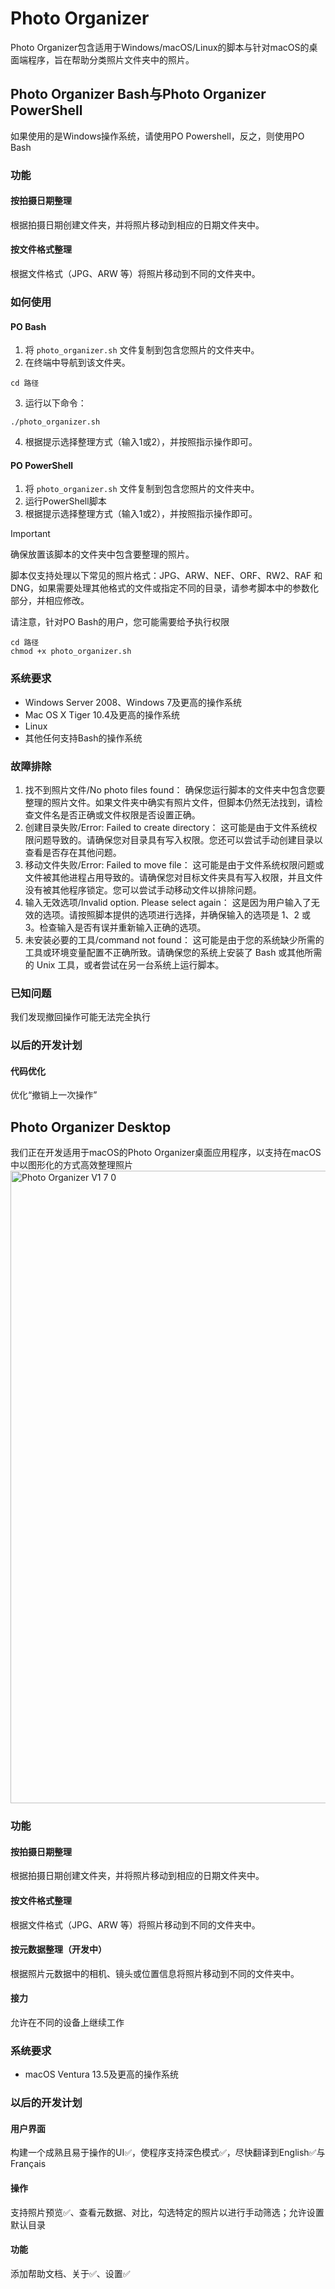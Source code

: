 # Photo Organizer
Photo Organizer包含适用于Windows/macOS/Linux的脚本与针对macOS的桌面端程序，旨在帮助分类照片文件夹中的照片。
## Photo Organizer Bash与Photo Organizer PowerShell
如果使用的是Windows操作系统，请使用PO Powershell，反之，则使用PO Bash
### 功能
#### 按拍摄日期整理
根据拍摄日期创建文件夹，并将照片移动到相应的日期文件夹中。
#### 按文件格式整理
根据文件格式（JPG、ARW 等）将照片移动到不同的文件夹中。
### 如何使用
#### PO Bash
1. 将 `photo_organizer.sh` 文件复制到包含您照片的文件夹中。
2. 在终端中导航到该文件夹。
```
cd 路径
```
3. 运行以下命令：
```
./photo_organizer.sh
```
4. 根据提示选择整理方式（输入1或2），并按照指示操作即可。
#### PO PowerShell
1. 将 `photo_organizer.sh` 文件复制到包含您照片的文件夹中。
2. 运行PowerShell脚本
3. 根据提示选择整理方式（输入1或2），并按照指示操作即可。
> [!IMPORTANT]
> 确保放置该脚本的文件夹中包含要整理的照片。
>
> 脚本仅支持处理以下常见的照片格式：JPG、ARW、NEF、ORF、RW2、RAF 和 DNG，如果需要处理其他格式的文件或指定不同的目录，请参考脚本中的参数化部分，并相应修改。
>
> 请注意，针对PO Bash的用户，您可能需要给予执行权限
```
cd 路径
chmod +x photo_organizer.sh
```
### 系统要求
- Windows Server 2008、Windows 7及更高的操作系统
- Mac OS X Tiger 10.4及更高的操作系统
- Linux
- 其他任何支持Bash的操作系统
### 故障排除
1.	找不到照片文件/No photo files found：
确保您运行脚本的文件夹中包含您要整理的照片文件。如果文件夹中确实有照片文件，但脚本仍然无法找到，请检查文件名是否正确或文件权限是否设置正确。
2.	创建目录失败/Error: Failed to create directory：
这可能是由于文件系统权限问题导致的。请确保您对目录具有写入权限。您还可以尝试手动创建目录以查看是否存在其他问题。
3.	移动文件失败/Error: Failed to move file：
这可能是由于文件系统权限问题或文件被其他进程占用导致的。请确保您对目标文件夹具有写入权限，并且文件没有被其他程序锁定。您可以尝试手动移动文件以排除问题。
4.	输入无效选项/Invalid option. Please select again：
这是因为用户输入了无效的选项。请按照脚本提供的选项进行选择，并确保输入的选项是 1、2 或 3。检查输入是否有误并重新输入正确的选项。
5.	未安装必要的工具/command not found：
这可能是由于您的系统缺少所需的工具或环境变量配置不正确所致。请确保您的系统上安装了 Bash 或其他所需的 Unix 工具，或者尝试在另一台系统上运行脚本。
### 已知问题
我们发现撤回操作可能无法完全执行
### 以后的开发计划
#### 代码优化
优化“撤销上一次操作”

## Photo Organizer Desktop
我们正在开发适用于macOS的Photo Organizer桌面应用程序，以支持在macOS中以图形化的方式高效整理照片
<img width="1012" alt="Photo Organizer V1 7 0" src="https://github.com/user-attachments/assets/26bdc106-35dd-4b85-af6e-bb662a29b37f">
### 功能
#### 按拍摄日期整理
根据拍摄日期创建文件夹，并将照片移动到相应的日期文件夹中。
#### 按文件格式整理
根据文件格式（JPG、ARW 等）将照片移动到不同的文件夹中。
#### 按元数据整理（开发中）
根据照片元数据中的相机、镜头或位置信息将照片移动到不同的文件夹中。
#### 接力
允许在不同的设备上继续工作
### 系统要求
- macOS Ventura 13.5及更高的操作系统
### 以后的开发计划
#### 用户界面
构建一个成熟且易于操作的UI✅，使程序支持深色模式✅，尽快翻译到English✅与Français
#### 操作
支持照片预览✅、查看元数据、对比，勾选特定的照片以进行手动筛选；允许设置默认目录
#### 功能
添加帮助文档、关于✅、设置✅
